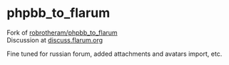 # phpbb_to_flarum
Fork of [robrotheram/phpbb_to_flarum](https://github.com/robrotheram/phpbb_to_flarum)  
Discussion at [discuss.flarum.org](https://discuss.flarum.org/d/1117-phpbb-migrate-script-updated-for-0-3-and-other-improvements)  

Fine tuned for russian forum, added attachments and avatars import, etc.  
